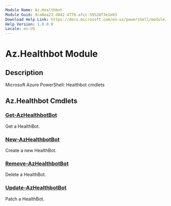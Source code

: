 ```yaml
---
Module Name: Az.Healthbot
Module Guid: 9ca8ea23-d842-4776-afcc-59528f3e1e03
Download Help Link: https://docs.microsoft.com/en-us/powershell/module/az.healthbot
Help Version: 1.0.0.0
Locale: en-US
---
```


# Az.Healthbot Module
## Description
Microsoft Azure PowerShell: Healthbot cmdlets

## Az.Healthbot Cmdlets
### [Get-AzHealthbotBot](Get-AzHealthbotBot.md)
Get a HealthBot.

### [New-AzHealthbotBot](New-AzHealthbotBot.md)
Create a new HealthBot.

### [Remove-AzHealthbotBot](Remove-AzHealthbotBot.md)
Delete a HealthBot.

### [Update-AzHealthbotBot](Update-AzHealthbotBot.md)
Patch a HealthBot.

